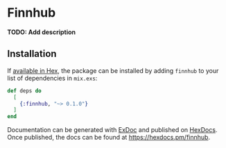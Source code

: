 # Finnhub

**TODO: Add description**

## Installation

If [available in Hex](https://hex.pm/docs/publish), the package can be installed
by adding `finnhub` to your list of dependencies in `mix.exs`:

```elixir
def deps do
  [
    {:finnhub, "~> 0.1.0"}
  ]
end
```

Documentation can be generated with [ExDoc](https://github.com/elixir-lang/ex_doc)
and published on [HexDocs](https://hexdocs.pm). Once published, the docs can
be found at <https://hexdocs.pm/finnhub>.

